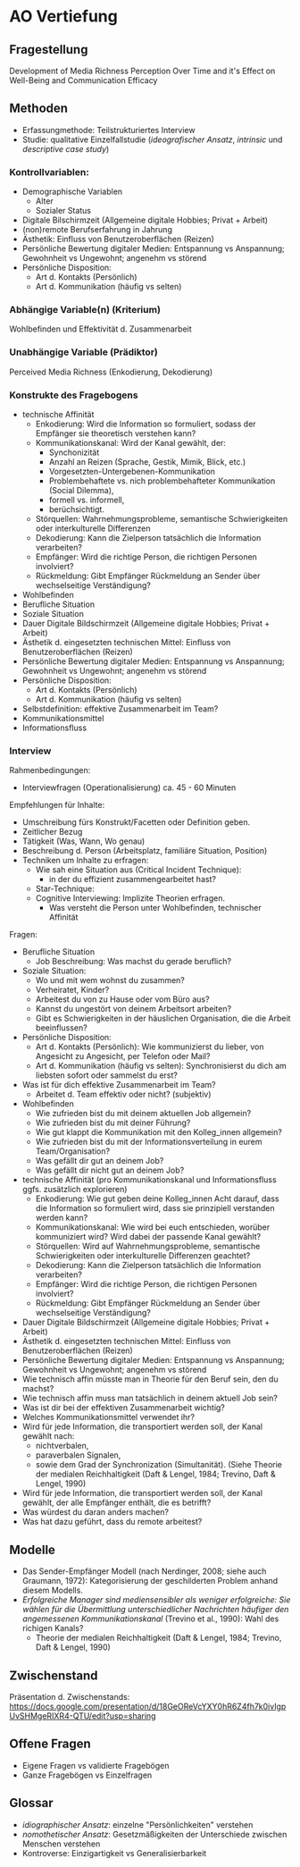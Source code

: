 # AO Vertiefung

## Fragestellung

Development of Media Richness Perception Over Time and it's Effect on Well-Being and Communication Efficacy

## Methoden

- Erfassungmethode: Teilstrukturiertes Interview
- Studie: qualitative Einzelfallstudie (_ideografischer Ansatz_, _intrinsic_ und _descriptive case study_)

### Kontrollvariablen:
- Demographische Variablen
    - Alter
    - Sozialer Status
- Digitale Bilschirmzeit (Allgemeine digitale Hobbies; Privat + Arbeit)
- (non)remote Berufserfahrung in Jahrung
- Ästhetik: Einfluss von Benutzeroberflächen (Reizen)
- Persönliche Bewertung digitaler Medien: Entspannung vs Anspannung; Gewohnheit vs Ungewohnt; angenehm vs störend
- Persönliche Disposition:
    - Art d. Kontakts (Persönlich)
    - Art d. Kommunikation (häufig vs selten)

### Abhängige Variable(n) (Kriterium)
Wohlbefinden und Effektivität d. Zusammenarbeit

### Unabhängige Variable (Prädiktor)
Perceived Media Richness (Enkodierung, Dekodierung)

### Konstrukte des Fragebogens
- technische Affinität
  - Enkodierung: Wird die Information so formuliert, sodass der Empfänger sie theoretisch verstehen kann?
  - Kommunikationskanal: Wird der Kanal gewählt, der:
    - Synchonizität
    - Anzahl an Reizen (Sprache, Gestik, Mimik, Blick, etc.)
    - Vorgesetzten-Untergebenen-Kommunikation
    - Problembehaftete vs. nich problembehafteter Kommunikation (Social Dilemma),
    - formell vs. informell,
    - berüchsichtigt.
  - Störquellen: Wahrnehmungsprobleme, semantische Schwierigkeiten oder interkulturelle Differenzen
  - Dekodierung: Kann die Zielperson tatsächlich die Information verarbeiten?
  - Empfänger: Wird die richtige Person, die richtigen Personen involviert?
  - Rückmeldung: Gibt Empfänger Rückmeldung an Sender über wechselseitige Verständigung?
- Wohlbefinden
- Berufliche Situation
- Soziale Situation
- Dauer Digitale Bildschirmzeit (Allgemeine digitale Hobbies; Privat + Arbeit)
- Ästhetik d. eingesetzten technischen Mittel: Einfluss von Benutzeroberflächen (Reizen)
- Persönliche Bewertung digitaler Medien: Entspannung vs Anspannung; Gewohnheit vs Ungewohnt; angenehm vs störend
- Persönliche Disposition:
    - Art d. Kontakts (Persönlich)
    - Art d. Kommunikation (häufig vs selten)
- Selbstdefinition: effektive Zusammenarbeit im Team?
- Kommunikationsmittel
- Informationsfluss

### Interview

Rahmenbedingungen:
- Interviewfragen (Operationalisierung) ca. 45 - 60 Minuten

Empfehlungen für Inhalte:
- Umschreibung fürs Konstrukt/Facetten oder Definition geben.
- Zeitlicher Bezug
- Tätigkeit (Was, Wann, Wo genau)
- Beschreibung d. Person (Arbeitsplatz, familiäre Situation, Position)
- Techniken um Inhalte zu erfragen:
    - Wie sah eine Situation aus (Critical Incident Technique):
        - in der du effizient zusammengearbeitet hast?
    - Star-Technique:
    - Cognitive Interviewing: Implizite Theorien erfragen.
        - Was versteht die Person unter Wohlbefinden, technischer Affinität

Fragen:
- Berufliche Situation
    - Job Beschreibung: Was machst du gerade beruflich?
- Soziale Situation:
   - Wo und mit wem wohnst du zusammen?
   - Verheiratet, Kinder?
   - Arbeitest du von zu Hause oder vom Büro aus?
   - Kannst du ungestört von deinem Arbeitsort arbeiten?
   - Gibt es Schwierigkeiten in der häuslichen Organisation, die die Arbeit beeinflussen?
- Persönliche Disposition:
    - Art d. Kontakts (Persönlich): Wie kommunizierst du lieber, von Angesicht zu Angesicht, per Telefon oder Mail?
    - Art d. Kommunikation (häufig vs selten): Synchronisierst du dich am liebsten sofort oder sammelst du erst?
- Was ist für dich effektive Zusammenarbeit im Team?
    - Arbeitet d. Team effektiv oder nicht? (subjektiv)
- Wohlbefinden
  - Wie zufrieden bist du mit deinem aktuellen Job allgemein?
  - Wie zufrieden bist du mit deiner Führung?
  - Wie gut klappt die Kommunikation mit den Kolleg_innen allgemein?
  - Wie zufrieden bist du mit der Informationsverteilung in eurem Team/Organisation?
  - Was gefällt dir gut an deinem Job?
  - Was gefällt dir nicht gut an deinem Job?
- technische Affinität (pro Kommunikationskanal und Informationsfluss ggfs. zusätzlich explorieren)
  - Enkodierung: Wie gut geben deine Kolleg_innen Acht darauf, dass die Information so formuliert wird, dass sie prinzipiell verstanden werden kann?
  - Kommunikationskanal: Wie wird bei euch entschieden, worüber kommuniziert wird? Wird dabei der passende Kanal gewählt?
  - Störquellen: Wird auf Wahrnehmungsprobleme, semantische Schwierigkeiten oder interkulturelle Differenzen geachtet?
  - Dekodierung: Kann die Zielperson tatsächlich die Information verarbeiten?
  - Empfänger: Wird die richtige Person, die richtigen Personen involviert?
  - Rückmeldung: Gibt Empfänger Rückmeldung an Sender über wechselseitige Verständigung?
- Dauer Digitale Bildschirmzeit (Allgemeine digitale Hobbies; Privat + Arbeit)
- Ästhetik d. eingesetzten technischen Mittel: Einfluss von Benutzeroberflächen (Reizen)
- Persönliche Bewertung digitaler Medien: Entspannung vs Anspannung; Gewohnheit vs Ungewohnt; angenehm vs störend
- Wie technisch affin müsste man in Theorie für den Beruf sein, den du machst?
- Wie technisch affin muss man tatsächlich in deinem aktuell Job sein?
- Was ist dir bei der effektiven Zusammenarbeit wichtig?
- Welches Kommunikationsmittel verwendet ihr?
- Wird für jede Information, die transportiert werden soll, der Kanal gewählt nach:
  - nichtverbalen,
  - paraverbalen Signalen,
  - sowie dem Grad der Synchronization (Simultanität). (Siehe Theorie der medialen Reichhaltigkeit (Daft & Lengel, 1984; Trevino, Daft & Lengel, 1990)
- Wird für jede Information, die transportiert werden soll, der Kanal gewählt, der alle Empfänger enthält, die es betrifft?
- Was würdest du daran anders machen?
- Was hat dazu geführt, dass du remote arbeitest?

## Modelle

- Das Sender-Empfänger Modell (nach Nerdinger, 2008; siehe auch Graumann, 1972): Kategorisierung der geschilderten Problem anhand diesem Modells.
- _Erfolgreiche Manager sind mediensensibler als weniger erfolgreiche: Sie wählen für die Übermittlung unterschiedlicher Nachrichten häufiger den angemessenen Kommunikationskanal_ (Trevino et al., 1990): Wahl des richigen Kanals?
    - Theorie der medialen Reichhaltigkeit (Daft & Lengel, 1984; Trevino, Daft & Lengel, 1990)

## Zwischenstand

Präsentation d. Zwischenstands: https://docs.google.com/presentation/d/18GeOReVcYXY0hR6Z4fh7k0ivIgpUvSHMgeRIXR4-QTU/edit?usp=sharing

## Offene Fragen
- Eigene Fragen vs validierte Fragebögen
- Ganze Fragebögen vs Einzelfragen

## Glossar
- _idiographischer Ansatz_: einzelne "Persönlichkeiten" verstehen
- _nomothetischer Ansatz_: Gesetzmäßigkeiten der Unterschiede zwischen Menschen verstehen
- Kontroverse: Einzigartigkeit vs Generalisierbarkeit